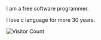 I am a free software programmer.

I love c language for more 30 years. 

![Visitor Count](https://profile-counter.glitch.me/ab25cq/count.svg)

